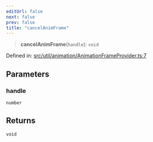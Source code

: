 ```yaml
---
editUrl: false
next: false
prev: false
title: "cancelAnimFrame"
---
```


> **cancelAnimFrame**(`handle`): `void`

Defined in: [src/util/animation/AnimationFrameProvider.ts:7](https://github.com/fabricjs/fabric.js/blob/b4f67b1cfd353d0e2763b168e07bce6b67895452/src/util/animation/AnimationFrameProvider.ts#L7)

## Parameters

### handle

`number`

## Returns

`void`
